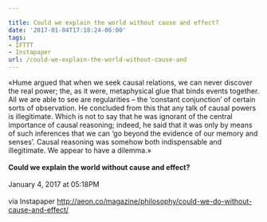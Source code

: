 ```yaml
---

title: Could we explain the world without cause and effect?
date: '2017-01-04T17:18:24-06:00'
tags:
- IFTTT
- Instapaper
url: /could-we-explain-the-world-without-cause-and
---
```

«Hume argued that when we seek causal relations, we can never discover the real power; the, as it were, metaphysical glue that binds events together. All we are able to see are regularities – the ‘constant conjunction’ of certain sorts of observation. He concluded from this that any talk of causal powers is illegitimate. Which is not to say that he was ignorant of the central importance of causal reasoning; indeed, he said that it was only by means of such inferences that we can ‘go beyond the evidence of our memory and senses’. Causal reasoning was somehow both indispensable and illegitimate. We appear to have a dilemma.»<br/><br/><b>Could we explain the world without cause and effect?</b><br/><br/>
January 4, 2017 at 05:18PM<br/><br/>
via Instapaper <a href="http://aeon.co/magazine/philosophy/could-we-do-without-cause-and-effect/" target="_blank">http://aeon.co/magazine/philosophy/could-we-do-without-cause-and-effect/</a>
